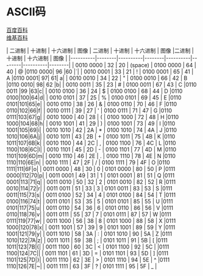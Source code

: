 # ASCII码
[百度百科](https://baike.baidu.com/item/ASCII)<br>
[维基百科](https://zh.wikipedia.org/wiki/ASCII)<br>

|  二进制  |  十进制 | 十六进制  |  图像 |  二进制  |  十进制 | 十六进制  |  图像  |二进制  |  十进制 | 十六进制  |  图像  |
|----------|--------|----------|--------|----------|--------|----------|--------|
| 0010 0000   |  32 | 20  |  (space) | 0100 0000   |  64  | 40  | @  |0110 0000| 96 |60 |`|
|  0010 0001  | 33  |  21 |  ! | 0100 0001 | 65 | 41 | A |0110 0001|	97|	61|	a|
| 0010 0010   | 34  | 22  |  " | 0100 0010	 | 66 | 42 | B |0110 0010| 98| 62 |b|
|  0010 0011  |  35 | 23  | #  | 0100 0011	  |  67 |  43 | C  |0110 0011 |99 |63|c|
|  0010 0100	  | 36	  | 24  | $  | 0100 0100  | 68  |  44 |  D |0110 0100|100|64|d|
|  0010 0101  | 37  | 25  |  % | 0100 0101  | 69  |  45 |  E |0110 0101|101|65|e|
|  0010 0110  | 38  | 26  |  & | 0100 0110  |  70 |  46 | F  |0110 0110|102|66|f|
|  0010 0111  |  39 |  27 | '  |  0100 0111 | 71  |  47 | G  |0110 0111|103|67|g|
| 0010 1000   |  40 | 28  |  ( | 0100 1000  | 72  | 48 |  H |0110 1000|104|68|h|
|  0010 1001 |  41 |  29 | ) | 0100 1001  | 73  | 49  | I  |0110 1001|105|69|i|
| 0010 1010  | 42  |  2A | *  | 0100 1010  | 74  |  4A |  J |0110 1010|106|6A|j|
|  0010 1011 | 43  | 2B  | +  | 0100 1011  | 75  | 4B  | K  |0110 1011|107|6B|k|
|  0010 1100 |  44 | 2C  | ,  | 0100 1100  | 76  | 4C  |  L |0110 1100|108|6C|l|
| 0010 1101  |  45 | 2D  |  - |  0100 1101	 |  77 |  4D | M  |0110 1101|109|6D|m|
| 0010 1110  | 46  |  2E | .  | 0100 1110  | 78  |  4E | N  |0110 1110|110|6E|n|
|  0010 1111 |  47 |  2F | /  | 0100 1111  | 79  |  4F |  O |0110 1111|111|6F|o|
|  0011 0000 | 48  |  30 |  0 | 0101 0000  |  80 | 50  | P  |0111 0000|112|70|p|
| 0011 0001  |  49 | 31  | 1  | 0101 0001  |  81 | 51  |  Q |0111 0001|113|71|q|
|  0011 0010 | 50  | 32  | 2  | 0101 0010  | 82  | 52  | R  |0111 0010|114|72|r|
| 0011 0011  | 51  |  33 | 3  |  0101 0011 | 83  |  53 |  S |0111 0011|115|73|s|
| 0011 0100  | 52  |  34 | 4  | 0101 0100  | 84  |  54 |  T |0111 0100|116|74|t|
|  0011 0101 | 53 |  35 | 5  |  0101 0101 | 85  | 55  | U  |0111 0101|117|75|u|
|  0011 0110 | 54  | 36  | 6  |  0101 0110 | 86  | 56  | V |0111 0110|118|76|v|
| 0011 0111  | 55 |  37 |  7 |  0101 0111 |  87	 | 57  |  W |0111 0111|119|77|w|
| 0011 1000  | 56  | 38  | 8  | 0101 1000  |  88	 | 58  |  X |0111 1000|120|78|x|
| 0011 1001  |  57 |  39 | 9  | 0101 1001	 |  89 |  59 | Y  |0111 1001|121|79|y|
|  0011 1010 | 58  |  3A | :  | 0101 1010  |  90 |  5A |  Z |0111 1010|122|7A|z|
| 0011 1011  |  59 | 3B  |  ; |  0101 1011 | 91  | 5B  |  [ |0111 1011|123|7B|{|
| 0011 1100  | 60  | 3C  |  < |  0101 1100	| 92  |  5C |   |0111 1100|124|7C||
| 0011 1101  | 61  | 3D  |  = | 0101 1101  | 93  | 5D  |  ] |0111 1101|125|7D|}|
| 0011 1110  |  62 | 3E  |  > | 0101 1110  | 94  | 5E  | ^  |0111 1110|126|7E|~|
| 0011 1111  |  63 | 3F  |  ? |  0101 1111 | 95  | 5F  |  _ |
